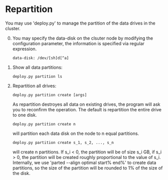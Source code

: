 # Repartition 

You may use 'deploy.py' to manage the partition of the data drives in the cluster. 

0. You may specify the data-disk on the clsuter node by modifying the configuration parameter, the information is specified via regular expression. 
   ```
   data-disk: /dev/[sh]d[^a]
   ```

1. Show all data partitions:
   ```
   deploy.py partition ls
   ```
   
2. Repartition all drives:
   ```
   deploy.py partition create [args]
   ```
   As repartition destroyes all data on existing drives, the program will ask you to reconfirm the operation. The default is repartition the entire drive to one disk. 
   ```
   deploy.py partition create n
   ```
   will partition each data disk on the node to n equal partitions. 
   ```
   deploy.py partition create s_1, s_2, ..., s_n 
   ```
   will create n partitions. If s_i < 0, the partition will be of size s_i GB, if s_i > 0, the partition will be created roughly proportional to the value of s_i. Internally, we use 'parted --align optimal start% end%' to create data partitions, so the size of the partition will be rounded to 1% of the size of the disk. 